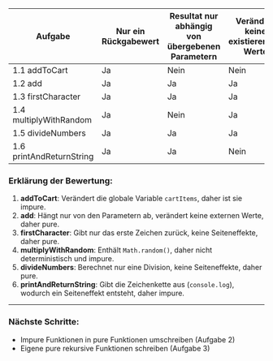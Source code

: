 | Aufgabe                  | Nur ein Rückgabewert | Resultat nur abhängig von übergebenen Parametern | Verändert keine existierenden Werte | Pure oder Impure |
| ------------------------ | -------------------- | ------------------------------------------------ | ----------------------------------- | ---------------- |
| 1.1 addToCart            | Ja                   | Nein                                             | Nein                                | Impure           |
| 1.2 add                  | Ja                   | Ja                                               | Ja                                  | Pure             |
| 1.3 firstCharacter       | Ja                   | Ja                                               | Ja                                  | Pure             |
| 1.4 multiplyWithRandom   | Ja                   | Nein                                             | Ja                                  | Impure           |
| 1.5 divideNumbers        | Ja                   | Ja                                               | Ja                                  | Pure             |
| 1.6 printAndReturnString | Ja                   | Ja                                               | Nein                                | Impure           |

### Erklärung der Bewertung:

1. **addToCart**: Verändert die globale Variable `cartItems`, daher ist sie impure.
2. **add**: Hängt nur von den Parametern ab, verändert keine externen Werte, daher pure.
3. **firstCharacter**: Gibt nur das erste Zeichen zurück, keine Seiteneffekte, daher pure.
4. **multiplyWithRandom**: Enthält `Math.random()`, daher nicht deterministisch und impure.
5. **divideNumbers**: Berechnet nur eine Division, keine Seiteneffekte, daher pure.
6. **printAndReturnString**: Gibt die Zeichenkette aus (`console.log`), wodurch ein Seiteneffekt entsteht, daher impure.

---

### Nächste Schritte:

- Impure Funktionen in pure Funktionen umschreiben (Aufgabe 2)
- Eigene pure rekursive Funktionen schreiben (Aufgabe 3)



